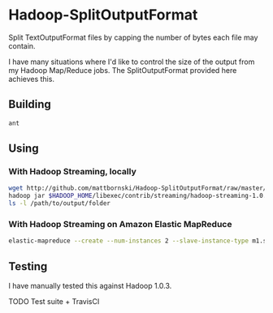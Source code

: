 # Hadoop-SplitOutputFormat

Split TextOutputFormat files by capping the number of bytes each file may contain.

I have many situations where I'd like to control the size of the output from my Hadoop Map/Reduce jobs.  The SplitOutputFormat provided here achieves this.

## Building

```bash
ant
```

## Using

### With Hadoop Streaming, locally

```bash
wget http://github.com/mattbornski/Hadoop-SplitOutputFormat/raw/master/hadoop-splitoutputformat.jar
hadoop jar $HADOOP_HOME/libexec/contrib/streaming/hadoop-streaming-1.0.3.jar -libjars hadoop-splitoutputformat.jar -D mapreduce.output.splitoutputformat.size=5000000 -input file:///path/to/some/data -output /path/to/output/folder -outputformat com.bornski.hadoop.SplitOutputFormat -mapper /path/to/mapper.py -reducer /path/to/reducer.py
ls -l /path/to/output/folder
```

### With Hadoop Streaming on Amazon Elastic MapReduce

```bash
elastic-mapreduce --create --num-instances 2 --slave-instance-type m1.small --hadoop-version 1.0.3 --ami-version 2.2 --jar /path/to/script-runner.jar --args "/path/to/distribute_jar.sh,/path/to/hadoop-splitoutputformat.jar" --stream --input /path/to/input --output /path/to/output/folder --mapper /path/to/mapper.py --reducer /path/to/reducer.py --args "-libjars,/home/hadoop/hadoop-splitoutputformat.jar,-outputformat,com.bornski.hadoop.SplitOutputFormat"
```

## Testing

I have manually tested this against Hadoop 1.0.3.

TODO Test suite + TravisCI
